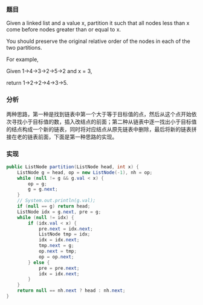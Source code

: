 ### 题目

Given a linked list and a value x, partition it such that all nodes less than x come before nodes greater than or equal to x.

You should preserve the original relative order of the nodes in each of the two partitions.

For example,

Given 1->4->3->2->5->2 and x = 3,

return 1->2->2->4->3->5.

### 分析

两种思路，第一种是找到链表中第一个大于等于目标值的点，然后从这个点开始依次寻找小于目标值的数，插入改结点的前面；第二种从链表中逐一找出小于目标值的结点构成一个新的链表，同时将对应结点从原先链表中删除，最后将新的链表拼接在老的链表前面，下面是第一种思路的实现。

### 实现

```java
public ListNode partition(ListNode head, int x) {
    ListNode g = head, op = new ListNode(-1), nh = op;
    while (null != g && g.val < x) {
        op = g;
        g = g.next;
    }
    // System.out.println(g.val);
    if (null == g) return head;
    ListNode idx = g.next, pre = g;
    while (null != idx) {
        if (idx.val < x) {
            pre.next = idx.next;
            ListNode tmp = idx;
            idx = idx.next;
            tmp.next = g;
            op.next = tmp;
            op = op.next;
        } else {
            pre = pre.next;
            idx = idx.next;
        }
    }
    return null == nh.next ? head : nh.next;
}
```